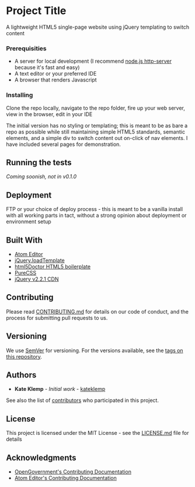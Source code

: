 # Project Title

A lightweight HTML5 single-page website using jQuery templating to switch content

### Prerequisities

* A server for local development (I recommend [node.js http-server](https://www.npmjs.com/package/http-server) because it's fast and easy)
* A text editor or your preferred IDE
* A browser that renders Javascript

### Installing

Clone the repo locally, navigate to the repo folder, fire up your web server, view in the browser, edit in your IDE

The initial version has no styling or templating; this is meant to be as bare a repo as possible while still maintaining simple HTML5 standards, semantic elements, and a simple div to switch content out on-click of nav elements.  I have included several pages for demonstration.

## Running the tests

*Coming soonish, not in v0.1.0*

## Deployment

FTP or your choice of deploy process - this is meant to be a vanilla install with all working parts in tact, without a strong opinion about deployment or environment setup

## Built With

* [Atom Editor](https://atom.io/)
* [jQuery.loadTemplate](https://github.com/codepb/jquery-template)
* [html5Doctor HTML5 boilerplate](http://html5doctor.com/html-5-boilerplates/)
* [PureCSS](http://purecss.io/)
* [jQuery v2.2.1 CDN](https://code.jquery.com/)


## Contributing

Please read [CONTRIBUTING.md](CONTRIBUTING.md) for details on our code of conduct, and the process for submitting pull requests to us.

## Versioning

We use [SemVer](http://semver.org/) for versioning. For the versions available, see the [tags on this repository](https://github.com/kateklemp/lightswitch/tags).

## Authors

* **Kate Klemp** - *Initial work* - [kateklemp](https://github.com/kateklemp)

See also the list of [contributors](https://github.com/kateklemp/lightswitch/contributors) who participated in this project.

## License

This project is licensed under the MIT License - see the [LICENSE.md](LICENSE.md) file for details

## Acknowledgments

* [OpenGovernment's Contributing Documentation](https://github.com/opengovernment/opengovernment/blob/master/CONTRIBUTING.md)
* [Atom Editor's Contributing Documentation](https://github.com/atom/atom/blob/master/CONTRIBUTING.md)
